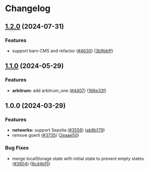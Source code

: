 # Changelog

## [1.2.0](https://github.com/cowprotocol/cowswap/compare/core-v1.1.0...core-v1.2.0) (2024-07-31)


### Features

* support barn CMS and refactor ([#4630](https://github.com/cowprotocol/cowswap/issues/4630)) ([3b9bbff](https://github.com/cowprotocol/cowswap/commit/3b9bbffd9b916a0f5ec493941bcffd7fb9182972))

## [1.1.0](https://github.com/cowprotocol/cowswap/compare/core-v1.0.0...core-v1.1.0) (2024-05-29)


### Features

* **arbitrum:** add arbitrum_one ([#4407](https://github.com/cowprotocol/cowswap/issues/4407)) ([166e33f](https://github.com/cowprotocol/cowswap/commit/166e33f3c494972738b154cf844584dd78e12c7d))

## 1.0.0 (2024-03-29)


### Features

* **networks:** support Sepolia ([#3558](https://github.com/cowprotocol/cowswap/issues/3558)) ([ab8b179](https://github.com/cowprotocol/cowswap/commit/ab8b1794fb60da851f3fccdd861ebef4b18df30e))
* remove goerli ([#3735](https://github.com/cowprotocol/cowswap/issues/3735)) ([2eaae50](https://github.com/cowprotocol/cowswap/commit/2eaae5063f1623d03328e4c2a0fb49c7799ff0a3))


### Bug Fixes

* merge localStorage state with initial state to prevent empty states ([#3604](https://github.com/cowprotocol/cowswap/issues/3604)) ([9cd4bf5](https://github.com/cowprotocol/cowswap/commit/9cd4bf53807e307c213c547c762907b71bb5b343))
